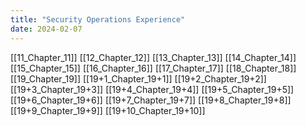 ```yaml
---
title: "Security Operations Experience"
date: 2024-02-07
---
```



[[11_Chapter_11]]
[[12_Chapter_12]]
[[13_Chapter_13]]
[[14_Chapter_14]]
[[15_Chapter_15]]
[[16_Chapter_16]]
[[17_Chapter_17]]
[[18_Chapter_18]]
[[19_Chapter_19]]
[[19+1_Chapter_19+1]]
[[19+2_Chapter_19+2]]
[[19+3_Chapter_19+3]]
[[19+4_Chapter_19+4]]
[[19+5_Chapter_19+5]]
[[19+6_Chapter_19+6]]
[[19+7_Chapter_19+7]]
[[19+8_Chapter_19+8]]
[[19+9_Chapter_19+9]]
[[19+10_Chapter_19+10]]

